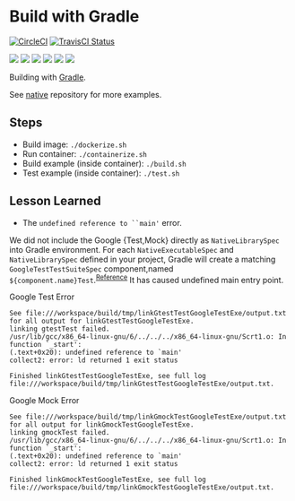 # Build with Gradle

[![CircleCI](https://circleci.com/gh/Praqma/native-example-gradle.png?style=shield&circle-token=df3dc5f6efbc2a267f7805f05a5e91d2878be9fd)](https://circleci.com/gh/Praqma/native-example-gradle)
[![TravisCI Status](https://travis-ci.org/Praqma/native-example-gradle.svg?branch=master)](https://travis-ci.org/Praqma/native-example-gradle)

![](https://img.shields.io/github/stars/praqma/native-example-gradle.svg)
![](https://img.shields.io/github/forks/praqma/native-example-gradle.svg)
![](https://img.shields.io/github/watchers/praqma/native-example-gradle.svg)
![](https://img.shields.io/github/tag/praqma/native-example-gradle.svg)
![](https://img.shields.io/github/release/praqma/native-example-gradle.svg)
![](https://img.shields.io/github/issues/praqma/native-example-gradle.svg)

Building with [Gradle](https://gradle.org/).

See [native](https://github.com/Praqma/native) repository for more examples.

## Steps

* Build image: `./dockerize.sh`
* Run container: `./containerize.sh`
* Build example (inside container): `./build.sh`
* Test example (inside container): `./test.sh`

## Lesson Learned

* The `undefined reference to ``main'` error. 

We did not include the Google {Test,Mock} directly as `NativeLibrarySpec` into Gradle environment.
For each `NativeExecutableSpec` and `NativeLibrarySpec` defined in your project, Gradle will create a matching `GoogleTestTestSuiteSpec` component,named `${component.name}Test`.<sup>[Reference](https://docs.gradle.org/current/userguide/native_software.html#native_binaries:google_test)</sup>
It has caused undefined main entry point.

Google Test Error
```
See file:///workspace/build/tmp/linkGtestTestGoogleTestExe/output.txt for all output for linkGtestTestGoogleTestExe.
linking gtestTest failed.
/usr/lib/gcc/x86_64-linux-gnu/6/../../../x86_64-linux-gnu/Scrt1.o: In function `_start':
(.text+0x20): undefined reference to `main'
collect2: error: ld returned 1 exit status

Finished linkGtestTestGoogleTestExe, see full log file:///workspace/build/tmp/linkGtestTestGoogleTestExe/output.txt.
```

Google Mock Error
```
See file:///workspace/build/tmp/linkGmockTestGoogleTestExe/output.txt for all output for linkGmockTestGoogleTestExe.
linking gmockTest failed.
/usr/lib/gcc/x86_64-linux-gnu/6/../../../x86_64-linux-gnu/Scrt1.o: In function `_start':
(.text+0x20): undefined reference to `main'
collect2: error: ld returned 1 exit status

Finished linkGmockTestGoogleTestExe, see full log file:///workspace/build/tmp/linkGmockTestGoogleTestExe/output.txt.
```